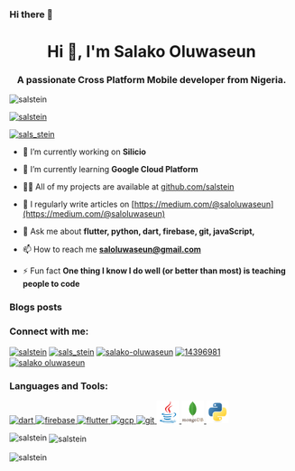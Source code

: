 ### Hi there 👋

<h1 align="center">Hi 👋, I'm Salako Oluwaseun</h1>
<h3 align="center">A passionate Cross Platform Mobile developer from Nigeria.</h3>

<p align="left"> <img src="https://komarev.com/ghpvc/?username=salstein&label=Profile%20views&color=0e75b6&style=flat" alt="salstein" /> </p>

<p align="left"> <a href="https://github.com/ryo-ma/github-profile-trophy"><img src="https://github-profile-trophy.vercel.app/?username=salstein" alt="salstein" /></a> </p>

<p align="left"> <a href="https://twitter.com/sals_stein" target="blank"><img src="https://img.shields.io/twitter/follow/sals_stein?logo=twitter&style=for-the-badge" alt="sals_stein" /></a> </p>

- 🔭 I’m currently working on **Silicio**

- 🌱 I’m currently learning **Google Cloud Platform**

- 👨‍💻 All of my projects are available at [github.com/salstein](github.com/salstein)

- 📝 I regularly write articles on [https://medium.com/@saloluwaseun](https://medium.com/@saloluwaseun)

- 💬 Ask me about **flutter, python, dart, firebase, git, javaScript,**

- 📫 How to reach me **saloluwaseun@gmail.com**

- ⚡ Fun fact **One thing I know I do well (or better than most) is teaching people to code**

### Blogs posts
<!-- BLOG-POST-LIST:START -->
<!-- BLOG-POST-LIST:END -->

<h3 align="left">Connect with me:</h3>
<p align="left">
<a href="https://dev.to/salstein" target="blank"><img align="center" src="https://raw.githubusercontent.com/rahuldkjain/github-profile-readme-generator/master/src/images/icons/Social/devto.svg" alt="salstein" height="30" width="40" /></a>
<a href="https://twitter.com/sals_stein" target="blank"><img align="center" src="https://raw.githubusercontent.com/rahuldkjain/github-profile-readme-generator/master/src/images/icons/Social/twitter.svg" alt="sals_stein" height="30" width="40" /></a>
<a href="https://linkedin.com/in/salako-oluwaseun" target="blank"><img align="center" src="https://raw.githubusercontent.com/rahuldkjain/github-profile-readme-generator/master/src/images/icons/Social/linked-in-alt.svg" alt="salako-oluwaseun" height="30" width="40" /></a>
<a href="https://stackoverflow.com/users/14396981" target="blank"><img align="center" src="https://raw.githubusercontent.com/rahuldkjain/github-profile-readme-generator/master/src/images/icons/Social/stack-overflow.svg" alt="14396981" height="30" width="40" /></a>
<a href="https://fb.com/salako oluwaseun" target="blank"><img align="center" src="https://raw.githubusercontent.com/rahuldkjain/github-profile-readme-generator/master/src/images/icons/Social/facebook.svg" alt="salako oluwaseun" height="30" width="40" /></a>
</p>

<h3 align="left">Languages and Tools:</h3>
<p align="left"> <a href="https://dart.dev" target="_blank" rel="noreferrer"> <img src="https://www.vectorlogo.zone/logos/dartlang/dartlang-icon.svg" alt="dart" width="40" height="40"/> </a> <a href="https://firebase.google.com/" target="_blank" rel="noreferrer"> <img src="https://www.vectorlogo.zone/logos/firebase/firebase-icon.svg" alt="firebase" width="40" height="40"/> </a> <a href="https://flutter.dev" target="_blank" rel="noreferrer"> <img src="https://www.vectorlogo.zone/logos/flutterio/flutterio-icon.svg" alt="flutter" width="40" height="40"/> </a> <a href="https://cloud.google.com" target="_blank" rel="noreferrer"> <img src="https://www.vectorlogo.zone/logos/google_cloud/google_cloud-icon.svg" alt="gcp" width="40" height="40"/> </a> <a href="https://git-scm.com/" target="_blank" rel="noreferrer"> <img src="https://www.vectorlogo.zone/logos/git-scm/git-scm-icon.svg" alt="git" width="40" height="40"/> </a> <a href="https://www.java.com" target="_blank" rel="noreferrer"> <img src="https://raw.githubusercontent.com/devicons/devicon/master/icons/java/java-original.svg" alt="java" width="40" height="40"/> </a> <a href="https://www.mongodb.com/" target="_blank" rel="noreferrer"> <img src="https://raw.githubusercontent.com/devicons/devicon/master/icons/mongodb/mongodb-original-wordmark.svg" alt="mongodb" width="40" height="40"/> </a> <a href="https://www.python.org" target="_blank" rel="noreferrer"> <img src="https://raw.githubusercontent.com/devicons/devicon/master/icons/python/python-original.svg" alt="python" width="40" height="40"/> </a> </p>

<p><img align="left" src="https://github-readme-stats.vercel.app/api/top-langs?username=salstein&show_icons=true&locale=en&layout=compact" alt="salstein" /></p>

<p>&nbsp;<img align="center" src="https://github-readme-stats.vercel.app/api?username=salstein&show_icons=true&locale=en" alt="salstein" /></p>

<p><img align="center" src="https://github-readme-streak-stats.herokuapp.com/?user=salstein&" alt="salstein" /></p>
